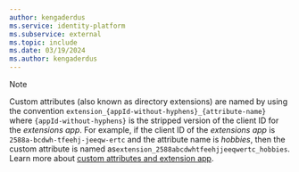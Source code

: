 ```yaml
---
author: kengaderdus
ms.service: identity-platform
ms.subservice: external
ms.topic: include
ms.date: 03/19/2024
ms.author: kengaderdus
---
```


> [!NOTE]
> Custom attributes (also known as directory extensions) are named by using the convention `extension_{appId-without-hyphens}_{attribute-name}` where `{appId-without-hyphens}` is the stripped version of the client ID for the *extensions app*. For example, if the client ID of the *extensions app* is `2588a-bcdwh-tfeehj-jeeqw-ertc` and the attribute name is *hobbies*, then the custom attribute is named as`extension_2588abcdwhtfeehjjeeqwertc_hobbies`. Learn more about [custom attributes and extension app](../../../external-id/customers/how-to-define-custom-attributes.md#create-custom-user-attributes).
